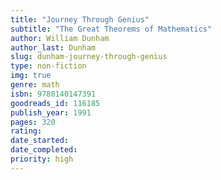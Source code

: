 ```yaml
---
title: "Journey Through Genius"
subtitle: "The Great Theorems of Mathematics"
author: William Dunham
author_last: Dunham
slug: dunham-journey-through-genius
type: non-fiction
img: true
genre: math
isbn: 9780140147391
goodreads_id: 116185
publish_year: 1991
pages: 320
rating: 
date_started:
date_completed:
priority: high
---
```


